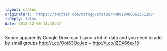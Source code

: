 ```yaml
---
layout: status
originalUrl: 'https://twitter.com/marcgg/status/408918480663351296'
isReply: false
date: 2013-12-06 11:18:57
---
```


Soooo apparently Google Drive can't sync a lot of data and you need to add by small groups http://t.co/Oot63OoJeq ~ http://t.co/iZDX66ex18
